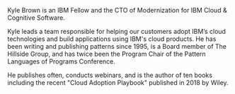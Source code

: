 Kyle Brown is an IBM Fellow and the CTO of Modernization for IBM Cloud & Cognitive Software.

Kyle leads a team responsible for helping our customers adopt IBM’s cloud technologies and build applications using IBM's cloud products. He has been writing and publishing patterns since 1995, is a Board member of The Hillside Group, and has twice been the Program Chair of the Pattern Languages of Programs Conference.

He publishes often, conducts webinars, and is the author of ten books including the recent "Cloud Adoption Playbook" published in 2018 by Wiley.
